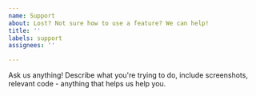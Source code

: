 ```yaml
---
name: Support
about: Lost? Not sure how to use a feature? We can help!
title: ''
labels: support
assignees: ''

---
```


Ask us anything! Describe what you're trying to do, include screenshots, relevant code - anything that helps us help you.
